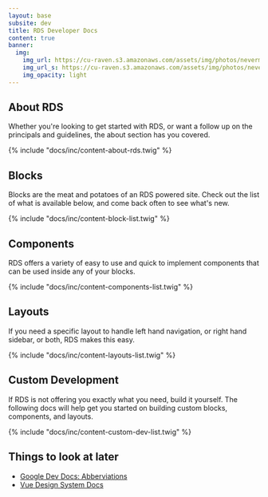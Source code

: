 ```yaml
---
layout: base
subsite: dev
title: RDS Developer Docs
content: true
banner:
  img:
    img_url: https://cu-raven.s3.amazonaws.com/assets/img/photos/nevermore.jpg
    img_url_s: https://cu-raven.s3.amazonaws.com/assets/img/photos/nevermore-s.jpg
    img_opacity: light
---
```


## About RDS
Whether you're looking to get started with RDS, or want a follow up on the principals and guidelines, the about section has you covered.

{% include "docs/inc/content-about-rds.twig" %}

## Blocks
Blocks are the meat and potatoes of an RDS powered site. Check out the list of what is available below, and come back often to see what's new.

{% include "docs/inc/content-block-list.twig" %}

## Components
RDS offers a variety of easy to use and quick to implement components that can be used inside any of your blocks.

{% include "docs/inc/content-components-list.twig" %}

## Layouts
If you need a specific layout to handle left hand navigation, or right hand sidebar, or both, RDS makes this easy.

{% include "docs/inc/content-layouts-list.twig" %}

## Custom Development
If RDS  is not offering you exactly what you need, build it yourself. The following docs will help get you started on building custom blocks, components, and layouts.

{% include "docs/inc/content-custom-dev-list.twig" %}

## Things to look at later

- [Google Dev Docs: Abberviations](https://developers.google.com/style/abbreviations)
- [Vue Design System Docs](https://github.com/viljamis/vue-design-system/wiki)
